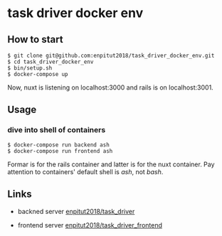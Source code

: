 # task driver docker env

## How to start
```
$ git clone git@github.com:enpitut2018/task_driver_docker_env.git
$ cd task_driver_docker_env
$ bin/setup.sh
$ docker-compose up
```
Now, nuxt is listening on localhost:3000 and rails is on localhost:3001.

## Usage

### dive into shell of containers
```
$ docker-compose run backend ash
$ docker-compose run frontend ash
```
Formar is for the rails container and latter is for the nuxt container. Pay attention to containers' default shell is *ash*, not *bash*.

## Links

* backned server [enpitut2018/task_driver](https://github.com/enpitut2018/task_driver)

* frontend server [enpitut2018/task_driver_frontend](https://github.com/enpitut2018/task_driver_frontend)